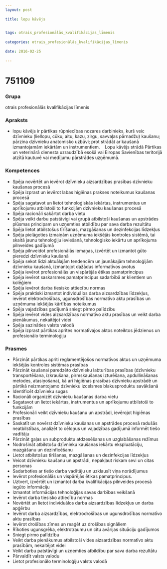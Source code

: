 ```yaml
---
layout: post
    
title: lopu kāvējs

    
tags: otrais_profesionālās_kvalifikācijas_līmenis
    
categories: otrais_profesionālās_kvalifikācijas_līmenis
    
date: 2016-02-25
    
---
```

# 751109

### Grupa
otrais profesionālās kvalifikācijas līmenis


### Apraksts

*  lopu kāvējs ir pārtikas rūpniecības nozares darbinieks, kurš veic dzīvnieku (liellopu, cūku, aitu, kazu, zirgu, savvaļas pārnadžu) kaušanu; pārzina dzīvnieku anatomisko uzbūvi; prot strādāt ar kaušanā izmantojamām iekārtām un instrumentiem.     Lopu kāvējs strādā Pārtikas un veterinārā dienesta uzraudzībā esošā vai Eiropas Savienības teritorijā atzītā kautuvē vai medījumu pārstrādes uzņēmumā.

### Kompetences

* Spēja novērtēt un ievērot dzīvnieku aizsardzības prasības dzīvnieku kaušanas procesā
* Spēja izprast un ievērot labas higiēnas prakses noteikumus kaušanas procesā
* Spēja sagatavot un lietot tehnoloģiskās iekārtas, instrumentus un aprīkojumu atbilstoši to funkcijām dzīvnieku kaušanas procesā
* Spēja racionāli sakārtot darba vietu
* Spēja veikt darbu patstāvīgi vai grupā atbilstoši kaušanas un apstrādes plūsmas principam un uzņemties atbildību par sava darba rezultātu
* Spēja lietot atbilstošus tīrīšanas, mazgāšanas un dezinfekcijas līdzekļus
* Spēja pielāgoties izmaiņām uzņēmuma iekšējās kontroles sistēmā, tai skaitā jaunu tehnoloģiju ieviešanā, tehnoloģisko iekārtu un aprīkojuma pilnveides gadījumā
* Spēja pilnveidot profesionālās iemaņas, izvērtēt un izmantot gūto pieredzi dzīvnieku kaušanā
* Spēja sekot līdzi aktuālajām tendencēm un jaunākajām tehnoloģijām dzīvnieku kaušanā, izmantojot dažādus informatīvos avotus
* Spēja ievērot profesionālās un vispārējās ētikas pamatprincipus
* Spēja ievērot saskarsmes pamatprincipus sadarbībā ar klientiem un kolēģiem
* Spēja ievērot darba tiesisko attiecību normas
* Spēja praktiski izmantot individuālos darba aizsardzības līdzekļus, ievērot elektrodrošības, ugunsdrošības normatīvo aktu prasības un uzņēmuma iekšējās kārtības noteikumus
* Spēja vajadzības gadījumā sniegt pirmo palīdzību
* Spēja ievērot vides aizsardzības normatīvo aktu prasības un veikt darba pienākumus, nekaitējot videi
* Spēja sazināties valsts valodā
* Spēja izprast pārtikas aprites normatīvajos aktos noteiktos jēdzienus un profesionālo terminoloģiju

### Prasmes 
* Pārzināt pārtikas apriti reglamentējošos normatīvos aktus un uzņēmuma iekšējās kontroles sistēmas prasības
* Pārzināt kaušanai paredzēto dzīvnieku labturības prasības (dzīvnieku transportēšana, izkraušana, pirmskaušanas izturēšana, apdullināšanas metodes, atasiņošana), kā arī higiēnas prasības dzīvnieku apstrādē un pārtikā neizmantojamo dzīvnieku izcelsmes blakusproduktu savākšanā
* Identificēt dzīvnieku sugas
* Racionāli organizēt dzīvnieku kaušanas darba vietu
* Sagatavot un lietot iekārtas, instrumentus un aprīkojumu atbilstoši to funkcijām
* Profesionāli veikt dzīvnieku kaušanu un apstrādi, ievērojot higiēnas prasības
* Saskatīt un novērst dzīvnieku kaušanas un apstrādes procesā radušās neatbilstības, analizēt to cēloņus un vajadzības gadījumā informēt tiešo vadītāju
* Pārzināt gaļas un subproduktu atdzesēšanas un uzglabāšanas režīmus
* Nodrošināt atbilstošu dzīvnieku kaušanas iekārtu ekspluatāciju, mazgāšanu un dezinficēšanu
* Lietot atbilstošus tīrīšanas, mazgāšanas un dezinfekcijas līdzekļus
* Veicot dzīvnieku kaušanu un apstrādi, nepakļaut riskam sevi un citas personas
* Sadarboties ar tiešo darba vadītāju un uzklausīt viņa norādījumus
* Ievērot profesionālās un vispārējās ētikas pamatprincipus.
* Uztvert, izvērtēt un izmantot darba kvalifikācijas pilnveides procesā iegūto informāciju
* Izmantot informācijas tehnoloģijas savas darbības veikšanā
* Ievērot darba tiesisko attiecību normas
* Novērtēt un lietot individuālos darba aizsardzības līdzekļus un darba apģērbu
* Ievērot darba aizsardzības, elektrodrošības un ugunsdrošības normatīvo aktu prasības
* Ievērot drošības zīmes un reaģēt uz drošības signāliem
* Rīkoties ugunsgrēka, elektrotraumu un citu avārijas situāciju gadījumos
* Sniegt pirmo palīdzību
* Veikt darba pienākumus atbilstoši vides aizsardzības normatīvo aktu prasībām, nekaitējot videi
* Veikt darbu patstāvīgi un uzņemties atbildību par sava darba rezultātu
* Pārvaldīt valsts valodu
* Lietot profesionālo terminoloģiju valsts valodā